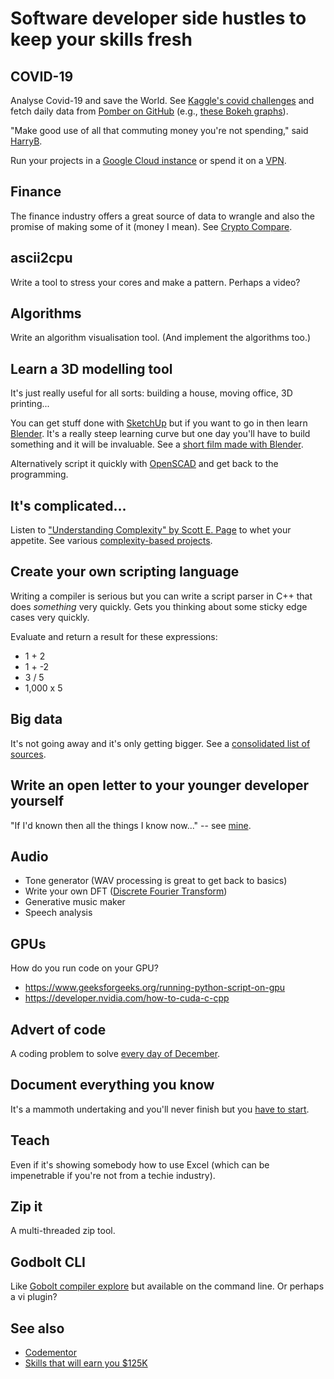 # Software developer side hustles to keep your skills fresh

## COVID-19

Analyse Covid-19 and save the World. See [Kaggle's covid
challenges](https://www.kaggle.com/covid19) and fetch daily data from [Pomber
on GitHub](https://github.com/pomber/covid19) (e.g., [these Bokeh
graphs](https://www.schleising.net/)).

"Make good use of all that commuting money you're not spending," said
[HarryB](https://90percentofeverything.com/about/index.html).

Run your projects in a [Google Cloud instance](https://cloud.google.com/) or
spend it on a
[VPN](https://www.expressrefer.com/refer-friend?referrer_id=51231154&utm_campaign=referrals&utm_medium=copy_link&utm_source=referral_dashboard).

## Finance

The finance industry offers a great source of data to wrangle and also the
promise of making some of it (money I mean). See [Crypto
Compare](https://www.cryptocompare.com/).

## ascii2cpu

Write a tool to stress your cores and make a pattern. Perhaps a video?

## Algorithms
Write an algorithm visualisation tool. (And implement the algorithms too.)

## Learn a 3D modelling tool

It's just really useful for all sorts: building a house, moving office, 3D printing...

You can get stuff done with [SketchUp](https://www.sketchup.com/) but if you want to go in then learn [Blender](https://www.blender.org/). It's a really steep learning curve but one day you'll have to build something and it will be invaluable. See a [short film made with Blender](https://www.youtube.com/watch?v=DVXEYksoE6c).

Alternatively script it quickly with [OpenSCAD](https://openscad.org/) and get back to the programming.

## It's complicated...

Listen to ["Understanding Complexity" by Scott E.  Page](https://www.audible.co.uk/pd/Understanding-Complexity-Audiobook/1629976849) to whet your appetite. See various [complexity-based
projects](/post/complexity).

## Create your own scripting language
Writing a compiler is serious but you can write a script parser in C++ that
does _something_ very quickly. Gets you thinking about some sticky edge cases
very quickly.

Evaluate and return a result for these expressions:
- 1 + 2
- 1 + -2
- 3 / 5
- 1,000 x 5

## Big data
It's not going away and it's only getting bigger. See a [consolidated list of sources](post/big).

## Write an open letter to your younger developer yourself
"If I'd known then all the things I know now..." -- see
[mine](https://turpin.one/posts/letter.html).

## Audio
- Tone generator (WAV processing is great to get back to basics)
- Write your own DFT ([Discrete Fourier Transform](https://en.wikipedia.org/wiki/Discrete_Fourier_transform))
- Generative music maker
- Speech analysis

## GPUs
How do you run code on your GPU?

- https://www.geeksforgeeks.org/running-python-script-on-gpu
- https://developer.nvidia.com/how-to-cuda-c-cpp

## Advert of code
A coding problem to solve [every day of December](https://adventofcode.com/).

## Document everything you know
It's a mammoth undertaking and you'll never finish but you [have to start](https://turpin.dev/).

## Teach
Even if it's showing somebody how to use Excel (which can be impenetrable if you're not from a techie industry).

## Zip it
A multi-threaded zip tool.

## Godbolt CLI
Like [Gobolt compiler explore](https://godbolt.org/) but available on the command line. Or perhaps a vi plugin?

## See also
- [Codementor](https://www.codementor.io/@npostolovski/40-side-project-ideas-for-software-engineers-g8xckyxef)
- [Skills that will earn you $125K](https://www.businessinsider.com/highest-paying-programming-languages-stack-overflow-developer-survey-2020-5)

